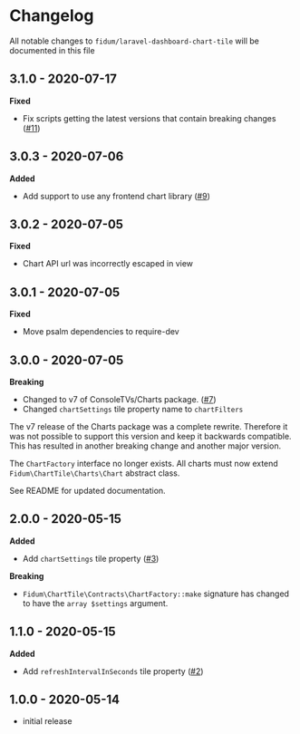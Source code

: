# Changelog

All notable changes to `fidum/laravel-dashboard-chart-tile` will be documented in this file

## 3.1.0 - 2020-07-17

**Fixed**
- Fix scripts getting the latest versions that contain breaking changes ([#11](https://github.com/fidum/laravel-dashboard-chart-tile/pull/11))

## 3.0.3 - 2020-07-06

**Added**
- Add support to use any frontend chart library ([#9](https://github.com/fidum/laravel-dashboard-chart-tile/pull/9))

## 3.0.2 - 2020-07-05

**Fixed**
- Chart API url was incorrectly escaped in view

## 3.0.1 - 2020-07-05

**Fixed**
- Move psalm dependencies to require-dev

## 3.0.0 - 2020-07-05

**Breaking**
- Changed to v7 of ConsoleTVs/Charts package. ([#7](https://github.com/fidum/laravel-dashboard-chart-tile/pull/7))
- Changed `chartSettings` tile property name to `chartFilters`

The v7 release of the Charts package was a complete rewrite. Therefore it was not possible to support this version and 
keep it backwards compatible. This has resulted in another breaking change and another major version.  

The `ChartFactory` interface no longer exists. All charts must now extend `Fidum\ChartTile\Charts\Chart` abstract class. 

See README for updated documentation.

## 2.0.0 - 2020-05-15

**Added**
- Add `chartSettings` tile property ([#3](https://github.com/fidum/laravel-dashboard-chart-tile/pull/3))

**Breaking**
- `Fidum\ChartTile\Contracts\ChartFactory::make` signature has changed to have the `array $settings` argument.
 
## 1.1.0 - 2020-05-15

**Added**
- Add `refreshIntervalInSeconds` tile property ([#2](https://github.com/fidum/laravel-dashboard-chart-tile/pull/2))

## 1.0.0 - 2020-05-14

- initial release
